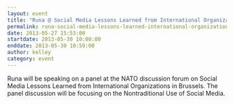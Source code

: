 ```yaml
---
layout: event
title: "Runa @ Social Media Lessons Learned from International Organizations, Brussels"
permalink: runa-social-media-lessons-learned-international-organizations-brussels
date: 2013-05-27 15:53:00
startdate: 2013-05-30 10:00:00
enddate: 2013-05-30 10:59:00
author: kelley
category: event
---
```


Runa will be speaking on a panel at the NATO discussion forum on Social Media Lessons Learned from International Organizations in Brussels. The panel discussion will be focusing on the Nontraditional Use of Social Media.
